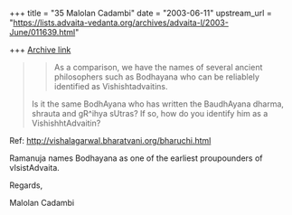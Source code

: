 +++
title = "35 Malolan Cadambi"
date = "2003-06-11"
upstream_url = "https://lists.advaita-vedanta.org/archives/advaita-l/2003-June/011639.html"

+++
[Archive link](https://lists.advaita-vedanta.org/archives/advaita-l/2003-June/011639.html)

> > As a
> > comparison, we have the
> > names of several ancient philosophers such as
> > Bodhayana who can be
> > reliablely identified as Vishishtadvaitins.
>
> Is it the same BodhAyana who has written the
> BaudhAyana dharma, shrauta and gR^ihya sUtras? If so,
> how do you identify him as a VishishhtAdvaitin?

Ref: http://vishalagarwal.bharatvani.org/bharuchi.html

Ramanuja names Bodhayana as one of the earliest proupounders of
vIsistAdvaita.

Regards,

Malolan Cadambi


